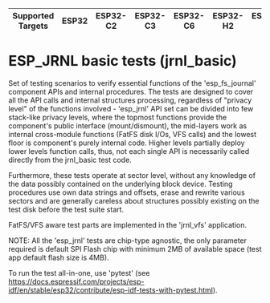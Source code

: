 | Supported Targets | ESP32 | ESP32-C2 | ESP32-C3 | ESP32-C6 | ESP32-H2 | ESP32-S2 | ESP32-S3 |
| ----------------- | ----- | -------- | -------- | -------- | -------- | -------- | -------- |

# ESP_JRNL basic tests (jrnl_basic)

Set of testing scenarios to verify essential functions of the 'esp_fs_journal' component APIs and internal procedures.
The tests are designed to cover all the API calls and internal structures processing, regardless of "privacy level" of the functions involved - 'esp_jrnl' API
set can be divided into few stack-like privacy levels, where the topmost functions provide the component's public interface (mount/dismount),
the mid-layers work as internal cross-module functions (FatFS disk I/Os, VFS calls) and the lowest floor is component's purely internal code.
Higher levels partially deploy lower levels function calls, thus, not each single API is necessarily called directly from the jrnl_basic test code.

Furthermore, these tests operate at sector level, without any knowledge of the data possibly contained on the underlying block device.
Testing procedures use own data strings and offsets, erase and rewrite various sectors and are generally careless about structures possibly existing
on the test disk before the test suite start.

FatFS/VFS aware test parts are implemented in the 'jrnl_vfs' application.

NOTE:
All the 'esp_jrnl' tests are chip-type agnostic, the only parameter required is default SPI Flash chip with minimum 2MB of available space (test app default flash size is 4MB).

To run the test all-in-one, use 'pytest' (see https://docs.espressif.com/projects/esp-idf/en/stable/esp32/contribute/esp-idf-tests-with-pytest.html).

